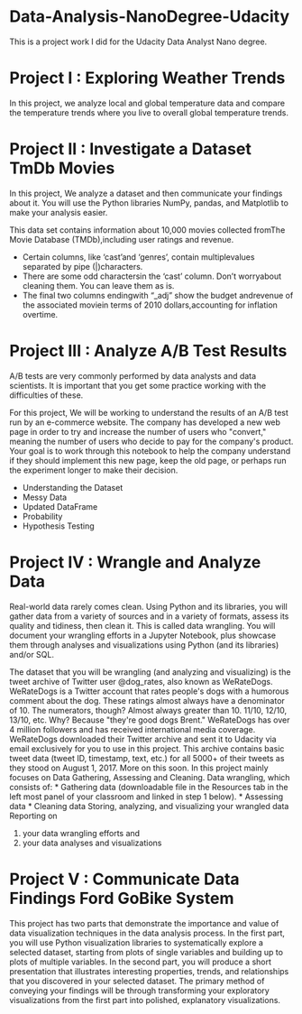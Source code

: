 # Data-Analysis-NanoDegree-Udacity
This is a project work I did for the Udacity Data Analyst Nano degree.

# Project I : Exploring Weather Trends
In this project, we analyze local and global temperature data and compare the temperature trends where you live to overall global temperature trends.

# Project II : Investigate a Dataset  TmDb Movies
In this project, We analyze a dataset and then communicate your findings about it. You will use the Python libraries NumPy, pandas, and Matplotlib to make your analysis easier.

This data set contains information about 10,000 movies collected fromThe Movie Database (TMDb),including user ratings and revenue.
* Certain columns, like ‘cast’and ‘genres’, contain multiplevalues separated by pipe (|)characters.
* There are some odd charactersin the ‘cast’ column. Don’t worryabout cleaning them. You can leave them as is.
* The final two columns endingwith “_adj” show the budget andrevenue of the associated moviein terms of 2010 dollars,accounting for inflation overtime.

# Project III : Analyze A/B Test Results
A/B tests are very commonly performed by data analysts and data scientists. It is important that you get some practice working with the difficulties of these.

For this project, We will be working to understand the results of an A/B test run by an e-commerce website. The company has developed a new web page in order to try and increase the number of users who "convert," meaning the number of users who decide to pay for the company's product. Your goal is to work through this notebook to help the company understand if they should implement this new page, keep the old page, or perhaps run the experiment longer to make their decision.
* Understanding the Dataset
* Messy Data
* Updated DataFrame
* Probability
* Hypothesis Testing

# Project IV : Wrangle and Analyze Data
Real-world data rarely comes clean. Using Python and its libraries, you will gather data from a variety of sources and in a variety of formats, assess its quality and tidiness, then clean it. This is called data wrangling. You will document your wrangling efforts in a Jupyter Notebook, plus showcase them through analyses and visualizations using Python (and its libraries) and/or SQL.

The dataset that you will be wrangling (and analyzing and visualizing) is the tweet archive of Twitter user @dog_rates, also known as WeRateDogs. WeRateDogs is a Twitter account that rates people's dogs with a humorous comment about the dog. These ratings almost always have a denominator of 10. The numerators, though? Almost always greater than 10. 11/10, 12/10, 13/10, etc. Why? Because "they're good dogs Brent." WeRateDogs has over 4 million followers and has received international media coverage.
WeRateDogs downloaded their Twitter archive and sent it to Udacity via email exclusively for you to use in this project. This archive contains basic tweet data (tweet ID, timestamp, text, etc.) for all 5000+ of their tweets as they stood on August 1, 2017. More on this soon.
In this project mainly focuses on Data Gathering, Assessing and Cleaning.
Data wrangling, which consists of:
        * Gathering data (downloadable file in the Resources tab in the left most panel of your classroom and linked in step 1 below).
        * Assessing data
        * Cleaning data
Storing, analyzing, and visualizing your wrangled data
Reporting on 
1) your data wrangling efforts and 
2) your data analyses and visualizations

# Project V : Communicate Data Findings Ford GoBike System
This project has two parts that demonstrate the importance and value of data visualization techniques in the data analysis process. In the first part, you will use Python visualization libraries to systematically explore a selected dataset, starting from plots of single variables and building up to plots of multiple variables. In the second part, you will produce a short presentation that illustrates interesting properties, trends, and relationships that you discovered in your selected dataset. The primary method of conveying your findings will be through transforming your exploratory visualizations from the first part into polished, explanatory visualizations.
